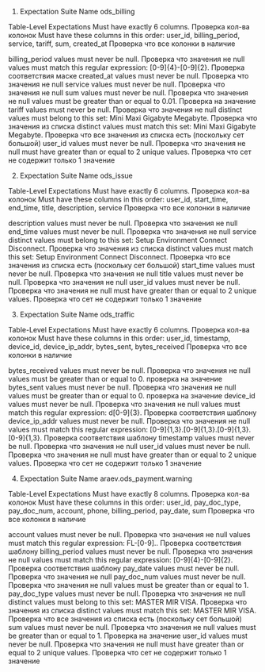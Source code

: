 1. Expectation Suite Name ods_billing

Table-Level Expectations
Must have exactly 6 columns.	Проверка кол-ва колонок
Must have these columns in this order: user_id, billing_period, service, tariff, sum, created_at	Проверка что все колонки в наличие

billing_period
values must never be null.	Проверка что значения не null
values must match this regular expression: [0-9]{4}-[0-9]{2}.	Проверка соответствия маске
created_at
values must never be null.	Проверка что значения не null
service
values must never be null.	Проверка что значения не null
sum
values must never be null.	Проверка что значения не null
values must be greater than or equal to 0.01.	Проверка на значение
tariff
values must never be null.	Проверка что значения не null
distinct values must belong to this set: Mini Maxi Gigabyte Megabyte.	Проверка что значения из списка
distinct values must match this set: Mini Maxi Gigabyte Megabyte.	Проверка что все значения из списка есть (поскольку сет большой)
user_id
values must never be null.	Проверка что значения не null
must have greater than or equal to 2 unique values.	Проверка что сет не содержит только 1 значение

2. Expectation Suite Name ods_issue
 
Table-Level Expectations
Must have exactly 6 columns.	Проверка кол-ва колонок
Must have these columns in this order: user_id, start_time, end_time, title, description, service	Проверка что все колонки в наличие
 
description
values must never be null.	Проверка что значения не null
end_time
values must never be null.	Проверка что значения не null
service
distinct values must belong to this set: Setup Environment Connect Disconnect.	Проверка что значения из списка
distinct values must match this set: Setup Environment Connect Disconnect.	Проверка что все значения из списка есть (поскольку сет большой)
start_time
values must never be null.	Проверка что значения не null
title
values must never be null.	Проверка что значения не null
user_id
values must never be null.	Проверка что значения не null
must have greater than or equal to 2 unique values.	Проверка что сет не содержит только 1 значение

3. Expectation Suite Name ods_traffic

Table-Level Expectations
Must have exactly 6 columns.	Проверка кол-ва колонок
Must have these columns in this order: user_id, timestamp, device_id, device_ip_addr, bytes_sent, bytes_received	Проверка что все колонки в наличие

bytes_received
values must never be null.	Проверка что значения не null
values must be greater than or equal to 0.	проверка на значение
bytes_sent
values must never be null.	Проверка что значения не null
values must be greater than or equal to 0.	проверка на значение
device_id
values must never be null.	Проверка что значения не null
values must match this regular expression: d[0-9]{3}.	Проверка соответствия шаблону
device_ip_addr
values must never be null.	Проверка что значения не null
values must match this regular expression: [0-9]{1,3}.[0-9]{1,3}.[0-9]{1,3}.[0-9]{1,3}.	Проверка соответствия шаблону
timestamp
values must never be null.	Проверка что значения не null
user_id
values must never be null.	Проверка что значения не null
must have greater than or equal to 2 unique values.	Проверка что сет не содержит только 1 значение

4. Expectation Suite Name araev.ods_payment.warning

Table-Level Expectations
Must have exactly 8 columns.	Проверка кол-ва колонок
Must have these columns in this order: user_id, pay_doc_type, pay_doc_num, account, phone, billing_period, pay_date, sum	Проверка что все колонки в наличие


account
values must never be null.	Проверка что значения не null
values must match this regular expression: FL-[0-9]..	Проверка соответствия шаблону
billing_period
values must never be null.	Проверка что значения не null
values must match this regular expression: [0-9]{4}-[0-9]{2}.	Проверка соответствия шаблону
pay_date
values must never be null.	Проверка что значения не null
pay_doc_num
values must never be null.	Проверка что значения не null
values must be greater than or equal to 1.
pay_doc_type
values must never be null.	Проверка что значения не null
distinct values must belong to this set: MASTER MIR VISA.	Проверка что значения из списка
distinct values must match this set: MASTER MIR VISA.	Проверка что все значения из списка есть (поскольку сет большой)
sum
values must never be null.	Проверка что значения не null
values must be greater than or equal to 1.	Проверка на значение
user_id
values must never be null.	Проверка что значения не null
must have greater than or equal to 2 unique values.	Проверка что сет не содержит только 1 значение


